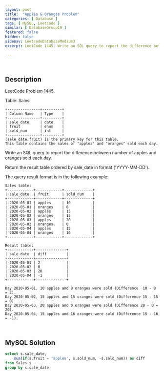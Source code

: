 ```yaml
---
layout: post
title:  "Apples & Oranges Problem"
categories: [ Database ]
tags: [ MySQL, Leetcode ]
similar: [ DatabaseGroup19 ]
featured: false
hidden: false
sidenav: LeetcodeDatabaseMedium3
excerpt: LeetCode 1445. Write an SQL query to report the difference between number of apples and oranges sold each day.

---
```


<br />

## Description

LeetCode Problem 1445. 

Table: Sales

```
+---------------+---------+
| Column Name   | Type    |
+---------------+---------+
| sale_date     | date    |
| fruit         | enum    | 
| sold_num      | int     | 
+---------------+---------+
(sale_date,fruit) is the primary key for this table.
This table contains the sales of "apples" and "oranges" sold each day.
```

Write an SQL query to report the difference between number of apples and oranges sold each day.

Return the result table ordered by sale_date in format ('YYYY-MM-DD').

The query result format is in the following example:

 
```
Sales table:
+------------+------------+-------------+
| sale_date  | fruit      | sold_num    |
+------------+------------+-------------+
| 2020-05-01 | apples     | 10          |
| 2020-05-01 | oranges    | 8           |
| 2020-05-02 | apples     | 15          |
| 2020-05-02 | oranges    | 15          |
| 2020-05-03 | apples     | 20          |
| 2020-05-03 | oranges    | 0           |
| 2020-05-04 | apples     | 15          |
| 2020-05-04 | oranges    | 16          |
+------------+------------+-------------+

Result table:
+------------+--------------+
| sale_date  | diff         |
+------------+--------------+
| 2020-05-01 | 2            |
| 2020-05-02 | 0            |
| 2020-05-03 | 20           |
| 2020-05-04 | -1           |
+------------+--------------+

Day 2020-05-01, 10 apples and 8 oranges were sold (Difference  10 - 8 = 2).
Day 2020-05-02, 15 apples and 15 oranges were sold (Difference 15 - 15 = 0).
Day 2020-05-03, 20 apples and 0 oranges were sold (Difference 20 - 0 = 20).
Day 2020-05-04, 15 apples and 16 oranges were sold (Difference 15 - 16 = -1).
```

<br />

## MySQL Solution


```sql
select s.sale_date,
    sum(if(s.fruit = 'apples', s.sold_num, -s.sold_num)) as diff
from Sales s
group by s.sale_date
```
